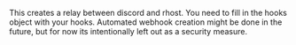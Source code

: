 This creates a relay between discord and rhost.
You need to fill in the hooks object with your hooks. Automated webhook creation might be done in the future, but for now its intentionally left out as a security measure.
